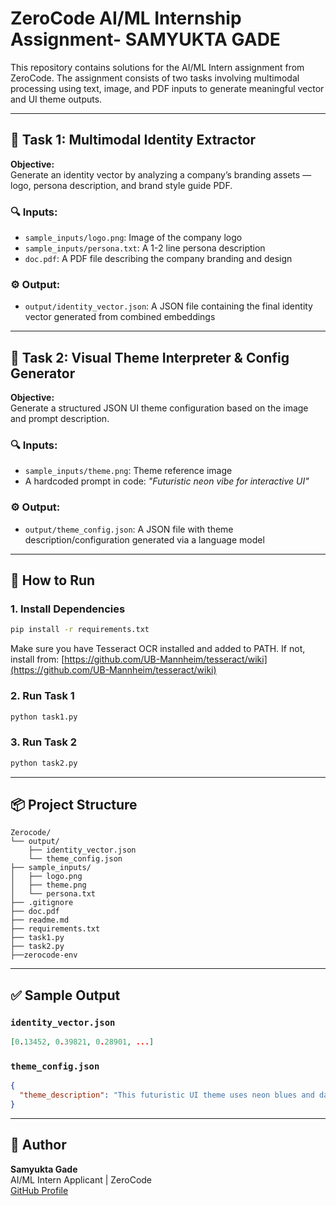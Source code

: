 # ZeroCode AI/ML Internship Assignment- SAMYUKTA GADE

This repository contains solutions for the AI/ML Intern assignment from ZeroCode. The assignment consists of two tasks involving multimodal processing using text, image, and PDF inputs to generate meaningful vector and UI theme outputs.

---

## 🧩 Task 1: Multimodal Identity Extractor

**Objective:**  
Generate an identity vector by analyzing a company’s branding assets — logo, persona description, and brand style guide PDF.

### 🔍 Inputs:
- `sample_inputs/logo.png`: Image of the company logo
- `sample_inputs/persona.txt`: A 1-2 line persona description
- `doc.pdf`: A PDF file describing the company branding and design

### ⚙️ Output:
- `output/identity_vector.json`: A JSON file containing the final identity vector generated from combined embeddings

---

## 🎨 Task 2: Visual Theme Interpreter & Config Generator

**Objective:**  
Generate a structured JSON UI theme configuration based on the image and prompt description.

### 🔍 Inputs:
- `sample_inputs/theme.png`: Theme reference image
- A hardcoded prompt in code: *"Futuristic neon vibe for interactive UI"*

### ⚙️ Output:
- `output/theme_config.json`: A JSON file with theme description/configuration generated via a language model

---

## 🚀 How to Run

### 1. Install Dependencies

```bash
pip install -r requirements.txt
```

Make sure you have Tesseract OCR installed and added to PATH. If not, install from:
[https://github.com/UB-Mannheim/tesseract/wiki](https://github.com/UB-Mannheim/tesseract/wiki)

### 2. Run Task 1

```bash
python task1.py
```

### 3. Run Task 2

```bash
python task2.py
```

---

## 📦 Project Structure

```
Zerocode/
└── output/
    ├── identity_vector.json
    └── theme_config.json
├── sample_inputs/
│   ├── logo.png
│   ├── theme.png
│   └── persona.txt
├── .gitignore
├── doc.pdf
├── readme.md
├── requirements.txt
├── task1.py
├── task2.py
├──zerocode-env

```

---

## ✅ Sample Output

### `identity_vector.json`

```json
[0.13452, 0.39821, 0.28901, ...]
```

### `theme_config.json`

```json
{
  "theme_description": "This futuristic UI theme uses neon blues and dark backgrounds to deliver an immersive, tech-forward interface..."
}
```

---

## 🙌 Author

**Samyukta Gade**  
AI/ML Intern Applicant | ZeroCode  
[GitHub Profile](https://github.com/Samyukta04)  
